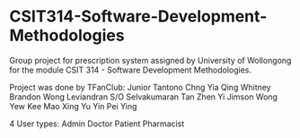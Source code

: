 # CSIT314-Software-Development-Methodologies
Group project for prescription system assigned by University of Wollongong for the module CSIT 314 - Software Development Methodologies.

Project was done by TFanClub:
Junior Tantono
Chng Yia Qing Whitney
Brandon Wong
Leviandran S/O Selvakumaran
Tan Zhen Yi
Jimson Wong Yew Kee
Mao Xing Yu
Yin Pei Ying


4 User types:
Admin
Doctor
Patient
Pharmacist
